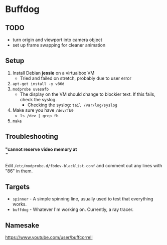 # Buffdog

## TODO
* turn origin and viewport into camera object
* set up frame swapping for cleaner animation

## Setup

1. Install Debian **jessie** on a virtualbox VM
    * Tried and failed on stretch, probably due to user error
2. `apt-get install -y v86d`
3. `modprobe uvesafb`
    * The display on the VM should change to blockier text.  If this fails, check the syslog.
        * Checking the syslog: `tail /var/log/syslog`
4. Make sure you have `/dev/fb0`
    * `ls /dev | grep fb`
5. `make`

## Troubleshooting

#### "cannot reserve video memory at <address>"

Edit `/etc/modprobe.d/fbdev-blacklist.conf` and comment out any lines with "86" in them.

## Targets
* `spinner` - A simple spinning line, usually used to test that everything works.
* `buffdog` - Whatever I'm working on.  Currently, a ray tracer.

## Namesake

https://www.youtube.com/user/buffcorrell
